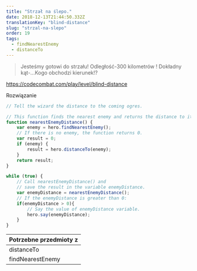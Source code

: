 ```yaml
---
title: "Strzał na ślepo."
date: 2018-12-13T21:44:50.332Z
translationKey: "blind-distance"
slug: "strzal-na-slepo"
order: 19
tags:
  - findNearestEnemy
  - distanceTo
---
```


> Jesteśmy gotowi do strzału! Odległość-300 kilometrów  !  Dokładny kąt-...Kogo obchodzi kierunek!?

https://codecombat.com/play/level/blind-distance

Rozwiązanie

```javascript
// Tell the wizard the distance to the coming ogres.

// This function finds the nearest enemy and returns the distance to it.
function nearestEnemyDistance() {
    var enemy = hero.findNearestEnemy();
    // If there is no enemy, the function returns 0.
    var result = 0;
    if (enemy) {
        result = hero.distanceTo(enemy);
    }
    return result;
}

while (true) {
    // Call nearestEnemyDistance() and
    // save the result in the variable enemyDistance.
    var enemyDistance = nearestEnemyDistance();
    // If the enemyDistance is greater than 0: 
    if(enemyDistance > 0){
        // Say the value of enemyDistance variable.
        hero.say(enemyDistance);
    }
}

```

Potrzebne przedmioty z |
--- |
distanceTo |
findNearestEnemy |


